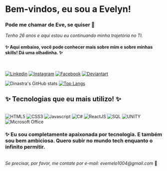 

# Bem-vindos, eu sou a  Evelyn!
### Pode me chamar de Eve, se quiser 🩶
<i>Tenho 26 anos e aqui estou eu continuando minha trajetória no TI.</i>
<br>

#### ✨ Aqui embaixo, você pode conhecer mais sobre mim e sobre minhas skills! Dá uma olhadinha. ✨

<br>

[![Linkedin](https://img.shields.io/badge/LinkedIn-0077B5?style=for-the-badge&logo=linkedin&logoColor=white)](https://www.linkedin.com/in/evelyndemelo/) [![Instagram](https://img.shields.io/badge/Instagram-E4405F?style=for-the-badge&logo=instagram&logoColor=white)](https://www.instagram.com/evelynfreur/) [![Facebook](https://img.shields.io/badge/Facebook-1877F2?style=for-the-badge&logo=facebook&logoColor=white)](https://www.facebook.com/evelynfreur) [![Deviantart](https://img.shields.io/badge/DeviantArt-05CC47?style=for-the-badge&logo=deviantart&logoColor=white)](https://www.deviantart.com/dinastra)

![Dinastra's GitHub stats](https://github-readme-stats.vercel.app/api?username=dinastra&show_icons=true&theme=panda) [![Top Langs](https://github-readme-stats.vercel.app/api/top-langs/?username=dinastra&layout=compact)](https://github.com/dinastra)


## ✨ Tecnologias que eu mais utilizo! ✨

<div style="display: inline-block">
<br>
<img aling="center" alt="HTML5" src="https://img.shields.io/badge/HTML5-E34F26?style=for-the-badge&logo=html5&logoColor=white"/> <img aling="center" alt="CSS3" src="https://img.shields.io/badge/CSS3-1572B6?style=for-the-badge&logo=css3&logoColor=white"/> <img aling="center" alt="Javascript" src="https://img.shields.io/badge/JavaScript-323330?style=for-the-badge&logo=javascript&logoColor=F7DF1E"/> <img aling="center" alt="C#" src="https://img.shields.io/badge/C%23-239120?style=for-the-badge&logo=c-sharp&logoColor=white"/> <img aling="center" alt="ReactJS" src="https://img.shields.io/badge/React-20232A?style=for-the-badge&logo=react&logoColor=61DAFB"/> <img aling="center" alt="SQL" src="https://img.shields.io/badge/MySQL-00000F?style=for-the-badge&logo=mysql&logoColor=white"/> <img aling="center" alt="UNITY" src="https://img.shields.io/badge/Unity-100000?style=for-the-badge&logo=unity&logoColor=white"/> <img aling="center" alt="Microsoft Office" src="https://img.shields.io/badge/Microsoft_Office-D83B01?style=for-the-badge&logo=microsoft-office&logoColor=white"/>
</div>

### ✨ Eu sou completamente apaixonada por tecnologia. E também sou bem ambiciosa. Quero subir no mundo tech enquanto o infinito permitir.
<br>
 <i> Se precisar, por favor, me contate por e-mail: evemelo1004@gmail.com </i> 💚
